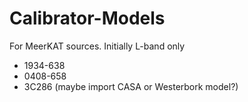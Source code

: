 # Calibrator-Models
For MeerKAT sources. Initially L-band only
* 1934-638
* 0408-658
* 3C286 (maybe import CASA or Westerbork model?)
